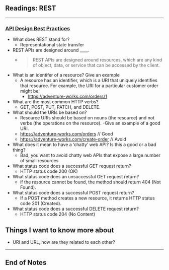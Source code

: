 ## Readings: REST
***
### [API Design Best Practices](https://docs.microsoft.com/en-us/azure/architecture/best-practices/api-design)
- What does REST stand for?
  * Representational state transfer
- REST APIs are designed around  ____.
  * > REST APIs are designed around resources, which are any kind of object, data, or service that can be accessed by the client.
- What is an identifer of a resource? Give an example
  * A resource has an identifier, which is a URI that uniquely identifies that resource. For example, the URI for a particular customer order might be:
    * https://adventure-works.com/orders/1
- What are the most common HTTP verbs?
  * GET, POST, PUT, PATCH, and DELETE.
- What should the URIs be based on?
  * Resource URIs should be based on nouns (the resource) and not verbs (the operations on the resource).
-Give an example of a good URI.
  * https://adventure-works.com/orders // Good
  * https://adventure-works.com/create-order // Avoid
- What does it mean to have a ‘chatty’ web API? Is this a good or a bad thing?
  * Bad, you want to avoid chatty web APIs that expose a large number of small resources
- What status code does a successful GET request return?
  * HTTP status code 200 (OK) 
- What status code does an unsuccessful GET request return?
  * if the resource cannot be found, the method should return 404 (Not Found).
- What status code does a successful POST request return?
  * If a POST method creates a new resource, it returns HTTP status code 201 (Created). 
- What status code does a successful DELETE request return?
  * HTTP status code 204 (No Content)
  

## Things I want to know more about
- URI and URL, how are they related to each other?
***
 ## End of Notes
